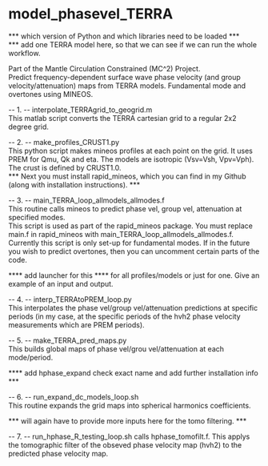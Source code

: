 # model_phasevel_TERRA

*** which version of Python and which libraries need to be loaded ***  
*** add one TERRA model here, so that we can see if we can run the whole workflow.

Part of the Mantle Circulation Constrained (MC^2) Project.  
Predict frequency-dependent surface wave phase velocity (and group velocity/attenuation) maps from TERRA models. Fundamental mode and overtones using MINEOS.  

-- 1. -- interpolate_TERRAgrid_to_geogrid.m  
This matlab script converts the TERRA cartesian grid to a regular 2x2 degree grid.  

-- 2. -- make_profiles_CRUST1.py  
This python script makes mineos profiles at each point on the grid. It uses PREM for Qmu, Qk and eta. The models are isotropic (Vsv=Vsh, Vpv=Vph). The crust is defined by CRUST1.0.  
*** Next you must install rapid_mineos, which you can find in my Github (along with installation instructions). ***  

-- 3. -- main_TERRA_loop_allmodels_allmodes.f  
This routine calls mineos to predict phase vel, group vel, attenuation at specified modes.  
This script is used as part of the rapid_mineos package. You must replace main.f in rapid_mineos with main_TERRA_loop_allmodels_allmodes.f. 
Currently this script is only set-up for fundamental modes. If in the future you wish to predict overtones, then you can uncomment certain parts of the code.

**** add launcher for this **** for all profiles/models or just for one. Give an example of an input and output.  

-- 4. -- interp_TERRAtoPREM_loop.py  
This interpolates the phase vel/group vel/attenuation predictions at specific periods (in my case, at the specific periods of the hvh2 phase velocity measurements which are PREM periods).  

-- 5. -- make_TERRA_pred_maps.py  
This builds global maps of phase vel/grou vel/attenuation at each mode/period.  

**** add hphase_expand check exact name and add further installation info ***  

-- 6. -- run_expand_dc_models_loop.sh  
This routine expands the grid maps into spherical harmonics coefficients.  

*** will again have to provide more inputs here for the tomo filtering. ***

-- 7. -- run_hphase_R_testing_loop.sh
calls hphase_tomofilt.f. This applys the tomographic filter of the obseved phase velocity map (hvh2) to the predicted phase velocity map.  
